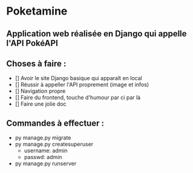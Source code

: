 # Poketamine

## Application web réalisée en Django qui appelle l'API PokéAPI

## Choses à faire :
- [] Avoir le site Django basique qui apparaît en local
- [] Réussir à appeller l'API proprement (image et infos)
- [] Navigation propre
- [] Faire du frontend, touche d'humour par ci par là
- [] Faire une jolie doc

## Commandes à effectuer :
- py manage.py migrate
- py manage.py createsuperuser
    - username: admin
    - passwd: admin
- py manage.py runserver
